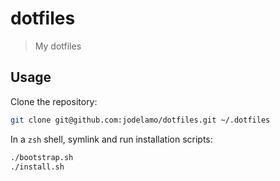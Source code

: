 # dotfiles

> My dotfiles

## Usage

Clone the repository:

```zsh
git clone git@github.com:jodelamo/dotfiles.git ~/.dotfiles
```

In a `zsh` shell, symlink and run installation scripts:

```zsh
./bootstrap.sh
./install.sh
```
